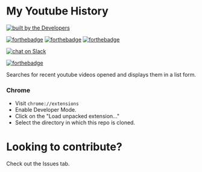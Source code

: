 # My Youtube History

[![built by the Developers](https://img.shields.io/badge/Built%20by%20the%20-Developers%20<%2F>-red.svg?style=for-the-badge)](http://shields.io/#your-badge)

[![forthebadge](http://forthebadge.com/images/badges/uses-html.svg)](http://forthebadge.com)
[![forthebadge](http://forthebadge.com/images/badges/uses-css.svg)](http://forthebadge.com)
[![forthebadge](http://forthebadge.com/images/badges/uses-js.svg)](http://forthebadge.com)

[![chat on Slack](https://img.shields.io/badge/chat%20on%20-Slack-brightgreen.svg?style=for-the-badge)](https://kwoc2017-parth.slack.com/join/shared_invite/enQtMjc1OTU3MDUwNzc0LTNkNzQzN2U5NzI0ZTNkM2I5MGM5MDIyYTYxMzFhNWYzNWYwMDIzMjNmYjM2MTA1NDc1NWU2Yjc0ZTYxNGZmNTA)

[![forthebadge](http://forthebadge.com/images/badges/built-with-love.svg)](http://forthebadge.com)

Searches for recent youtube videos opened and displays them in a list form.

### Chrome

- Visit `chrome://extensions`
- Enable Developer Mode.
- Click on the "Load unpacked extension..."
- Select the directory in which this repo is cloned.

# Looking to contribute?

Check out the Issues tab.
